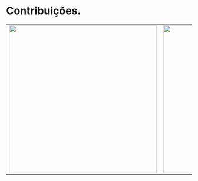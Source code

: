 # Contribuições.
<center>
<table>
  <tr>
      <td><img width="400px" align="left" src="https://github-readme-                            stats.vercel.app/apiusername=BrunaDanielle&show_icons=true&theme=radical&layout=compact" /></td>
      <td><img width="400px" align="left" src="[https://github-readme-stats.vercel.app/api/top-langs/?username=BrunaDanielle&show_icons=true&theme=radical&layout=compact)](https://github.com/anuraghazra/github-readme-stats)"/></td>
  </tr>  
</table>
</center>

<!--
**BrunaDanielle/BrunaDanielle** is a ✨ _special_ ✨ repository because its `README.md` (this file) appears on your GitHub profile.

Here are some ideas to get you started:

- 🔭 I’m currently working on ...
- 🌱 I’m currently learning ...
- 👯 I’m looking to collaborate on ...
- 🤔 I’m looking for help with ...
- 💬 Ask me about ...
- 📫 How to reach me: ...
- 😄 Pronouns: ...
- ⚡ Fun fact: ...
-->
